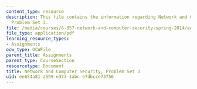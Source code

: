 ```yaml
---
content_type: resource
description: This file contains the information regarding Network and Computer Security,
  Problem Set 3.
file: /media/courses/6-857-network-and-computer-security-spring-2014/ee654a81a599e3731abce7dbcce73756_MIT6_857S14_ps3.pdf
file_type: application/pdf
learning_resource_types:
- Assignments
ocw_type: OCWFile
parent_title: Assignments
parent_type: CourseSection
resourcetype: Document
title: Network and Computer Security, Problem Set 3
uid: ee654a81-a599-e373-1abc-e7dbcce73756
---
```

